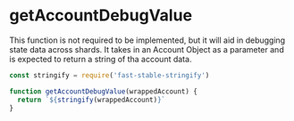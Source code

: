 # getAccountDebugValue

This function is not required to be implemented, but it will aid in debugging state data across shards. It takes in an Account Object as a parameter and is expected to return a string of tha account data.

```ts
const stringify = require('fast-stable-stringify')

function getAccountDebugValue(wrappedAccount) {
  return `${stringify(wrappedAccount)}`
}
```
